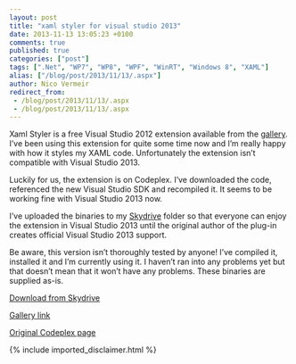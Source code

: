 ```yaml
---
layout: post
title: "xaml styler for visual studio 2013"
date: 2013-11-13 13:05:23 +0100
comments: true
published: true
categories: ["post"]
tags: [".Net", "WP7", "WP8", "WPF", "WinRT", "Windows 8", "XAML"]
alias: ["/blog/post/2013/11/13/.aspx"]
author: Nico Vermeir
redirect_from:
 - /blog/post/2013/11/13/.aspx
 - /blog/post/2013/11/13/.aspx
---
```

<p>Xaml Styler is a free Visual Studio 2012 extension available from the <a href="http://visualstudiogallery.msdn.microsoft.com/d6634d0e-38fb-48b6-829f-dadbc5c2fb62" target="_blank">gallery</a>. I’ve been using this extension for quite some time now and I’m really happy with how it styles my XAML code. Unfortunately the extension isn’t compatible with Visual Studio 2013.</p>  <p>Luckily for us, the extension is on Codeplex. I’ve downloaded the code, referenced the new Visual Studio SDK and recompiled it. It seems to be working fine with Visual Studio 2013 now.</p>  <p>I’ve uploaded the binaries to my <a href="http://sdrv.ms/1hFbDHW" target="_blank">Skydrive</a> folder so that everyone can enjoy the extension in Visual Studio 2013 until the original author of the plug-in creates official Visual Studio 2013 support.</p>  <p>Be aware, this version isn’t thoroughly tested by anyone! I’ve compiled it, installed it and I’m currently using it. I haven’t ran into any problems yet but that doesn’t mean that it won’t have any problems. These binaries are supplied as-is.</p>  <p><a href="http://sdrv.ms/1hFbDHW" target="_blank">Download from Skydrive</a></p>  <p><a href="http://visualstudiogallery.msdn.microsoft.com/d6634d0e-38fb-48b6-829f-dadbc5c2fb62" target="_blank">Gallery link</a></p>  <p><a href="http://xamlstyler.codeplex.com/" target="_blank">Original Codeplex page</a></p>
{% include imported_disclaimer.html %}
